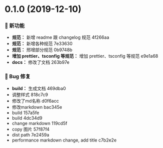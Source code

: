 # 0.1.0 (2019-12-10)

### 🌟 新功能

* **规范：** 新增 readme 跟 changelog 规范 4f266aa
* **规范：** 新增各种规范 7e33630
* **规范：** 邢增部分规范 0b9748b
* **增加 prettier、tsconfig 等规范：** 增加 prettier、tsconfig 等规范 e9e1a68
* **docs：** 修改了文档 263b97e


### 🐛 Bug 修复

* **build：** 生成文档 469dba0
* 调整样式 818c7c9
* 修改了md名称 d0f6acc
* 修改markdown bac345e
* build 157a5fe
* build 4dc34d9
* change markdown 119cd5f
* copy 图片 57f87f4
* dist path 7e2459a
* performance markdown change, add title c7b2e2e




